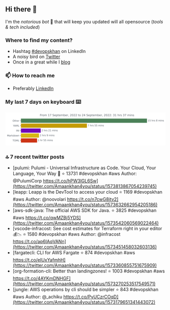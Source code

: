 <!--- [![Hits](https://hits.seeyoufarm.com/api/count/incr/badge.svg?url=https%3A%2F%2Fgithub.com%2Fakhan4u%2Fhit-counter&count_bg=%2379C83D&title_bg=%23555555&icon=&icon_color=%23E7E7E7&title=visits&edge_flat=false)](https://hits.seeyoufarm.com) --->

## Hi there 👋

I'm the _notorious bot_ 🤣 that will keep you updated will all opensource (_tools & tech included_) 

### Where to find my content?

* Hashtag [#devopskhan](https://www.linkedin.com/feed/hashtag/devopskhan) on LinkedIn
* A noisy bird on [Twitter](https://twitter.com/Amaankhan4you)
* Once in a great while I [blog](https://linuxparrot.com) 


### 📫 **How to reach me**

* Preferably [LinkedIn](https://www.linkedin.com/in/amaan-khan-linux-ninja)

### My last 7 days on keyboard ⌨️

<img src="https://github.com/akhan4u/akhan4u/blob/main/images/stat.svg" alt="Amaan's Wakatime Activity!"/>

### 🔝 7 recent twitter posts
<!-- DEVDOJO:START -->
- [pulumi: Pulumi - Universal Infrastructure as Code. Your Cloud, Your Language, Your Way 🚀
⭐️ 13731
#devopskhan #aws
Author: @PulumiCorp
https://t.co/hPW3lGL6Sw](https://twitter.com/Amaankhan4you/status/1573813867054239745)
- [leapp: Leapp is the DevTool to access your cloud
⭐️ 1169
#devopskhan #aws
Author: @noovolari
https://t.co/n7cwG8itv2](https://twitter.com/Amaankhan4you/status/1573632662954205186)
- [aws-sdk-java: The official AWS SDK for Java.
⭐️ 3825
#devopskhan #aws
https://t.co/qwMZBj5YDS](https://twitter.com/Amaankhan4you/status/1573542060569022464)
- [vscode-infracost: See cost estimates for Terraform right in your editor💰📉
⭐️ 1580
#devopskhan #aws
Author: @infracost
https://t.co/ap6IAqVANn](https://twitter.com/Amaankhan4you/status/1573451458032603136)
- [fargatecli: CLI for AWS Fargate
⭐️ 874
#devopskhan #aws
https://t.co/eIUxYafmhH](https://twitter.com/Amaankhan4you/status/1573360855751675909)
- [org-formation-cli: Better than landingzones!
⭐️ 1003
#devopskhan #aws
https://t.co/4AYKmDNHGF](https://twitter.com/Amaankhan4you/status/1573270253517549571)
- [jungle: AWS operations by cli should be simpler
⭐️ 843
#devopskhan #aws
Author: @_achiku
https://t.co/PyUCzrCOqD](https://twitter.com/Amaankhan4you/status/1573179651341443072)
<!-- DEVDOJO:END -->

<!-- ![Amaan's GitHub stats](https://github-readme-stats.vercel.app/api?username=akhan4u&count_private=true&show_icons=true&hide=contribs) -->
